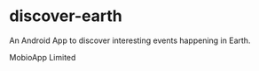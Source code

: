 # discover-earth
An Android App to discover interesting events happening in Earth.

MobioApp Limited
